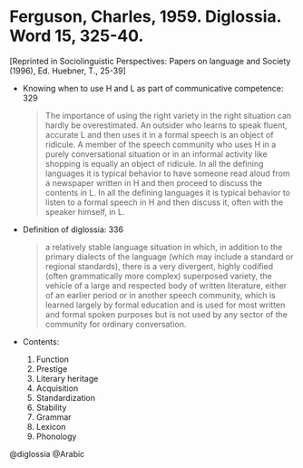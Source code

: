 # Ferguson, Charles, 1959. Diglossia. Word 15, 325-40.

[Reprinted in Sociolinguistic Perspectives: Papers on language and Society (1996), Ed. Huebner, T., 25-39]

- Knowing when to use H and L as part of communicative competence: 329

  > The importance of using the right variety in the right situation can hardly be overestimated. An outsider who learns to speak fluent, accurate L and then uses it in a formal speech is an object of ridicule. A member of the speech community who uses H in a purely conversational situation or in an informal activity like shopping is equally an object of ridicule. In all the defining languages it is typical behavior to have someone read aloud from a newspaper written in H and then proceed to discuss the contents in L. In all the defining languages it is typical behavior to listen to a formal speech in H and then discuss it, often with the speaker himself, in L.

- Definition of diglossia: 336

  > a relatively stable language situation in which, in addition to the primary dialects of the language (which may include a standard or regional standards), there is a very divergent, highly codified (often grammatically more complex) superposed variety, the vehicle of a large and respected body of written literature, either of an earlier period or in another speech community, which is learned largely by formal education and is used for most written and formal spoken purposes but is not used by any sector of the community for ordinary conversation.

- Contents:
  1. Function
  2. Prestige
  3. Literary heritage
  4. Acquisition
  5. Standardization
  6. Stability
  7. Grammar
  8. Lexicon
  9. Phonology

@diglossia
@Arabic
